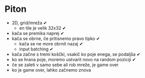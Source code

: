# Piton

- 2D, grid/mreža ✔
    - en tile je velik 32x32 ✔
- kača se premika naprej ✔
- kača se obrne, če pritisnemo pravo tipko ✔
    - kača se ne more obrnit nazaj ✔
    - input batching ✔
- kača začne s tremi koščki, vsakič ko poje enega, se podaljša ✔
- ko se hrana poje, moremo ustvarit novo na random poziciji ✔
- če se zaleti v samo sebe ali rob mreže, je game over
- ko je game over, lahko začnemo znova
